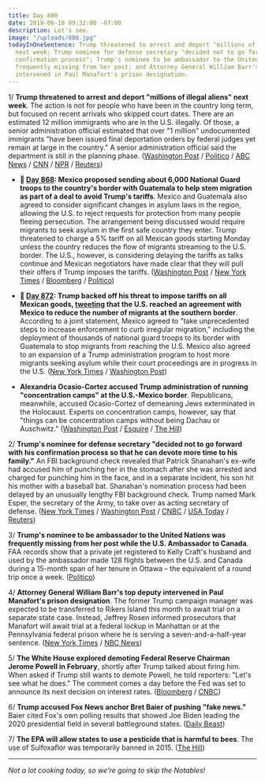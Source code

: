 ```yaml
---
title: Day 880
date: 2019-06-18 09:32:00 -07:00
description: Let's see.
image: "/uploads/880.jpg"
todayInOneSentence: Trump threatened to arrest and deport "millions of illegal aliens"
  next week; Trump nominee for defense secretary "decided not to go forward with his
  confirmation process"; Trump's nominee to be ambassador to the United Nations was
  frequently missing from her post; and Attorney General William Barr's top deputy
  intervened in Paul Manafort's prison designation.
---
```


1/ **Trump threatened to arrest and deport "millions of illegal aliens" next week**. The action is not for people who have been in the country long term, but focused on recent arrivals who skipped court dates. There are an estimated 12 million immigrants who are in the U.S. illegally. Of those, a senior administration official estimated that over "1 million" undocumented immigrants "have been issued final deportation orders by federal judges yet remain at large in the country." A senior administration official said the department is still in the planning phase. ([Washington Post](https://www.washingtonpost.com/immigration/trump-vows-mass-immigration-arrests-removals-of-millions-of-illegal-aliens-starting-next-week/2019/06/17/4e366f5e-916d-11e9-aadb-74e6b2b46f6a_story.html) / [Politico](https://www.politico.com/story/2019/06/18/trump-deportation-illegal-aliens-1367012) / [ABC News](https://abcnews.go.com/Politics/ice-begin-removing-millions-illegal-aliens-week-donald/story?id=63777604) / [CNN](https://www.cnn.com/2019/06/18/politics/donald-trump-ice-undocumented-immigrants-deportations/index.html) / [NPR](https://www.npr.org/2019/06/18/733661860/trump-threatens-to-deport-millions-as-he-kicks-off-campaign-for-reelection) / [Reuters](https://www.reuters.com/article/us-usa-immigration-trump-idUSKCN1TJ04D))

* **📌 [Day 868](https://whatthefuckjusthappenedtoday.com/2019/06/06/day-868/#1-mexico-proposed-sending-about-6-00): Mexico proposed sending about 6,000 National Guard troops to the country's border with Guatemala to help stem migration as part of a deal to avoid Trump's tariffs**. Mexico and Guatemala also agreed to consider significant changes in asylum laws in the region, allowing the U.S. to reject requests for protection from many people fleeing persecution. The arrangement being discussed would require migrants to seek asylum in the first safe country they enter. Trump threatened to charge a 5% tariff on all Mexican goods starting Monday unless the country reduces the flow of migrants streaming to the U.S. border. The U.S., however, is considering delaying the tariffs as talks continue and Mexican negotiators have made clear that they will pull their offers if Trump imposes the tariffs. ([Washington Post](https://www.washingtonpost.com/business/economy/trump-reports-headway-in-us-mexico-talks-on-migrants-but-renews-tariff-threat/2019/06/06/bb0801e4-8860-11e9-98c1-e945ae5db8fb_story.html) / [New York Times](https://www.nytimes.com/2019/06/06/us/politics/trump-mexico.html) / [Bloomberg](https://www.bloomberg.com/news/articles/2019-06-06/u-s-weighs-delaying-mexico-tariffs-as-time-for-deal-runs-short) / [Politico](https://www.politico.com/story/2019/06/05/trump-mexico-tariff-fight-1353638))

* **📌 [Day 872](https://whatthefuckjusthappenedtoday.com/2019/06/10/day-872/#3-trump-backed-off-his-threat-to-imp): Trump backed off his threat to impose tariffs on all Mexican goods, [tweeting](https://twitter.com/realDonaldTrump/status/1137155056044826626) that the U.S. reached an agreement with Mexico to reduce the number of migrants at the southern border**. According to a joint statement, Mexico agreed to "take unprecedented steps to increase enforcement to curb irregular migration," including the deployment of thousands of national guard troops to its border with Guatemala to stop migrants from reaching the U.S. Mexico also agreed to an expansion of a Trump administration program to host more migrants seeking asylum while their court proceedings are in progress in the U.S. ([New York Times](https://www.nytimes.com/2019/06/07/us/politics/trump-tariffs-mexico.html) / [Washington Post](https://www.washingtonpost.com/world/the_americas/mexican-officials-hail-tariff-averting-pact-with-us-even-as-worries-emerge/2019/06/08/fcee754a-8886-11e9-9d73-e2ba6bbf1b9b_story.html))

* **Alexandria Ocasio-Cortez accused Trump administration of running "concentration camps" at the U.S.-Mexico border**. Republicans, meanwhile, accused Ocasio-Cortez of demeaning Jews exterminated in the Holocaust. Experts on concentration camps, however, say that "things can be concentration camps without being Dachau or Auschwitz." ([Washington Post](https://www.washingtonpost.com/powerpost/ocasio-cortez-presses-case-that-us-is-running-concentration-camps-at-border-amid-republican-outcry/2019/06/18/09ee7eb6-91d8-11e9-aadb-74e6b2b46f6a_story.html) / [Esquire](https://www.esquire.com/news-politics/a27813648/concentration-camps-southern-border-migrant-detention-facilities-trump/) / [The Hill](https://thehill.com/homenews/administration/449030-ocasio-cortez-compares-southern-border-detention-centers-to))

2/ **Trump's nominee for defense secretary "decided not to go forward with his confirmation process so that he can devote more time to his family."** An FBI background check revealed that Patrick Shanahan's ex-wife had accused him of punching her in the stomach after she was arrested and charged for punching him in the face, and in a separate incident, his son hit his mother with a baseball bat. Shanahan's nomination process had been delayed by an unusually lengthy FBI background check. Trump named Mark Esper, the secretary of the Army, to take over as acting secretary of defense. ([New York Times](https://www.nytimes.com/2019/06/18/us/politics/patrick-shanahan-defense-secretary.html) / [Washington Post](https://www.washingtonpost.com/investigations/trumps-defense-nominee-addresses-violent-incident-between-ex-wife-son-amid-fbi-vetting-process/2019/06/18/e46009de-190b-11e9-a804-c35766b9f234_story.html) / [CNBC](https://www.cnbc.com/2019/06/18/trump-drops-patrick-shanahan-for-defense-secretary-post.html) / [USA Today](https://www.usatoday.com/story/news/politics/2019/06/18/defense-secretary-fbi-patrick-shanahan-wife-domestic-violence-altercation/1470811001/) / [Reuters](https://www.reuters.com/article/us-usa-trump-shanahan-idUSKCN1TJ2DK))

3/ **Trump's nominee to be ambassador to the United Nations was frequently missing from her post while the U.S. Ambassador to Canada**. FAA records show that a private jet registered to Kelly Craft's husband and used by the ambassador made 128 flights between the U.S. and Canada during a 15-month span of her tenure in Ottawa – the equivalent of a round trip once a week. ([Politico](https://www.politico.com/story/2019/06/17/kelly-craft-trump-ambassador-canada-1366735))

4/ **Attorney General William Barr's top deputy intervened in Paul Manafort's prison designation**. The former Trump campaign manager was expected to be transferred to Rikers Island this month to await trial on a separate state case. Instead, Jeffrey Rosen informed prosecutors that Manafort will await trial at a federal lockup in Manhattan or at the Pennsylvania federal prison where he is serving a seven-and-a-half-year sentence. ([New York Times](https://www.nytimes.com/2019/06/17/nyregion/manafort-rikers.html) / [NBC News](https://www.nbcnews.com/politics/donald-trump/paul-manafort-expressed-concern-about-going-new-york-prison-then-n1018731))

5/ **The White House explored demoting Federal Reserve Chairman Jerome Powell in February**, shortly after Trump talked about firing him. When asked if Trump still wants to demote Powell, he told reporters: "Let's see what he does." The comment comes a day before the Fed was set to announce its next decision on interest rates. ([Bloomberg](https://www.bloomberg.com/news/articles/2019-06-18/white-house-explored-legality-of-demoting-fed-chairman-powell) / [CNBC](https://www.cnbc.com/2019/06/18/trump-on-demoting-fed-chair-jerome-powell-lets-see-what-he-does.html))

6/ **Trump accused Fox News anchor Bret Baier of pushing "fake news."** Baier cited Fox's own polling results that showed Joe Biden leading the 2020 presidential field in several battleground states. ([Daily Beast](https://www.thedailybeast.com/president-trump-calls-fox-news-fake-news-for-citing-unfavorable-poll-numbers))

7/ **The EPA will allow states to use a pesticide that is harmful to bees**. The use of Sulfoxaflor was temporarily banned in 2015. ([The Hill](https://thehill.com/policy/energy-environment/448970-epa-will-allow-use-of-pesticide-harmful-to-bees))

---

*Not a lot cooking today, so we're going to skip the Notables!*